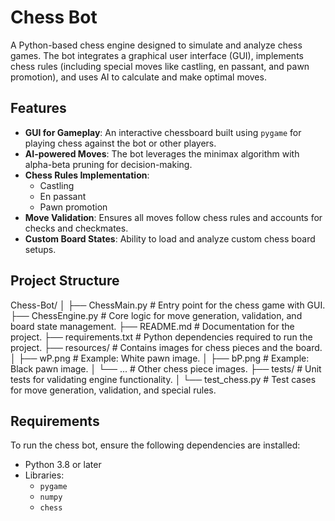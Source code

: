 # Chess Bot

A Python-based chess engine designed to simulate and analyze chess games. The bot integrates a graphical user interface (GUI), implements chess rules (including special moves like castling, en passant, and pawn promotion), and uses AI to calculate and make optimal moves.

## Features

- **GUI for Gameplay**: An interactive chessboard built using `pygame` for playing chess against the bot or other players.
- **AI-powered Moves**: The bot leverages the minimax algorithm with alpha-beta pruning for decision-making.
- **Chess Rules Implementation**:
  - Castling
  - En passant
  - Pawn promotion
- **Move Validation**: Ensures all moves follow chess rules and accounts for checks and checkmates.
- **Custom Board States**: Ability to load and analyze custom chess board setups.

## Project Structure
Chess-Bot/
│
├── ChessMain.py          # Entry point for the chess game with GUI.
├── ChessEngine.py        # Core logic for move generation, validation, and board state management.
├── README.md             # Documentation for the project.
├── requirements.txt      # Python dependencies required to run the project.
├── resources/            # Contains images for chess pieces and the board.
│   ├── wP.png            # Example: White pawn image.
│   ├── bP.png            # Example: Black pawn image.
│   └── ...               # Other chess piece images.
├── tests/                # Unit tests for validating engine functionality.
│   └── test_chess.py     # Test cases for move generation, validation, and special rules.
## Requirements

To run the chess bot, ensure the following dependencies are installed:

- Python 3.8 or later
- Libraries:
  - `pygame`
  - `numpy`
  - `chess`
